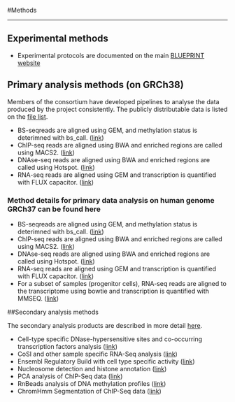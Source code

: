 #Methods
***
## Experimental methods
* Experimental protocols are documented on the main [BLUEPRINT website](http://www.blueprint-epigenome.eu/index.cfm?p=7BF8A4B6-F4FE-861A-2AD57A08D63D0B58)

## Primary analysis methods (on GRCh38)

Members of the consortium have developed pipelines to analyse the data produced by the project consistently. The publicly distributable data is listed on the [file list](#/files).

* BS-seqreads are aligned using GEM, and methylation status is deterimned with bs\_call. ([link](#/md/bs_seq_grch38)) 
* ChIP-seq reads are aligned using BWA and enriched regions are called using MACS2. ([link](#/md/chip_seq_grch38))
* DNAse-seq reads are aligned using BWA and enriched regions are called using Hotspot. ([link](#/md/dnase_seq_grch38))
* RNA-seq reads are aligned using GEM and transcription is quantified with FLUX capacitor. ([link](#/md/rna_seq_grch38))

 
### Method details for primary data analysis on human genome GRCh37 can be found here
 
* BS-seqreads are aligned using GEM, and methylation status is deterimned with bs\_call. ([link](#/md/bs_seq_grch37)) 
* ChIP-seq reads are aligned using BWA and enriched regions are called using MACS2. ([link](#/md/chip_seq_grch37))
* DNAse-seq reads are aligned using BWA and enriched regions are called using Hotspot. ([link](#/md/dnase_seq_grch37))
* RNA-seq reads are aligned using GEM and transcription is quantified with FLUX capacitor. ([link](#/md/rna_seq_grch37))
* For a subset of samples (progenitor cells), RNA-seq reads are aligned to the transcriptome using bowtie and transcription is quantified with MMSEQ. ([link](#/md/rna_seq_cu_grch37))


##Secondary analysis methods

The secondary analysis products are described in more detail [here](#/md/secondary_analysis).

* Cell-type specific DNase-hypersensitive sites and co-occurring transcription factors analysis ([link](#/md/secondary_analysis/Cell-type_specific_DNase-hypersensitive_sites_20150128))
* CoSI and other sample specific RNA-Seq analysis ([link](#/md/secondary_analysis/CoSI_analysis_of_RNA-seq_data_20150128))
* Ensembl Regulatory Build with cell type specific activity ([link](#/md/secondary_analysis/Ensembl_Regulatory_Build_20150128))
* Nucleosome detection and histone annotation ([link](#/md/secondary_analysis/Nucleosome_detection_and_histone_annotation_20150128))
* PCA analysis of ChIP-Seq data ([link](#/md/secondary_analysis/PCA_analysis_of_ChIP-Seq_data_20150128))
* RnBeads analysis of DNA methylation profiles ([link](#/md/secondary_analysis/RnBeads_analysis_for_Methylation_data_20150128))
* ChromHmm Segmentation of ChIP-Seq data ([link](#/md/secondary_analysis/Segmentation_of_ChIP-Seq_data_20150128))


